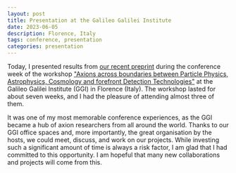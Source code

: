 ```yaml
---
layout: post
title: Presentation at the Galileo Galilei Institute
date: 2023-06-05 
description: Florence, Italy
tags: conference, presentation
categories: presentation
---
```


Today, I presented results from [our recent preprint](2023-03-20-grant-iscra.md) during the conference week of the workshop ["Axions across boundaries between Particle Physics, Astrophysics, Cosmology and forefront Detection Technologies"](https://www.ggi.infn.it/showevent.pl?id=437) at the Galileo Galilei Institute (GGI) in Florence (Italy).
The workshop lasted for about seven weeks, and I had the pleasure of attending almost three of them.

It was one of my most memorable conference experiences, as the GGI became a hub of axion researchers from all around the world.
Thanks to our GGI office spaces and, more importantly, the great organisation by the hosts, we could meet, discuss, and work on our projects.
While investing such a significant amount of time is always a risk factor, I am glad that I had committed to this opportunity.
I am hopeful that many new collaborations and projects will come from this.